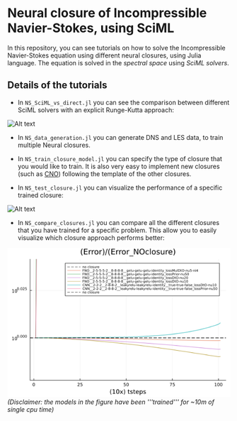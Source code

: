 # Neural closure of Incompressible Navier-Stokes, using SciML

In this repository, you can see tutorials on how to solve the Incompressible Navier-Stokes equation using different neural closures, using Julia language.
The equation is solved in the *spectral space* using *SciML solvers*.

## Details of the tutorials
* In `NS_SciML_vs_direct.jl` you can see the comparison between different SciML solvers with an explicit Runge-Kutta approach:

![Alt text](plots/NS_SciML_vs_direct.gif)

* In `NS_data_generation.jl` you can generate DNS and LES data, to train multiple Neural closures.
  
* In `NS_train_closure_model.jl` you can specify the type of closure that you would like to train. It is also very easy to implement new closures (such as [CNO](https://github.com/bogdanraonic3/ConvolutionalNeuralOperator)) following the template of the other closures.

* In `NS_test_closure.jl` you can visualize the performance of a specific trained closure:
  
![Alt text](plots/FNO__2-5-5-5-2__8-8-8-8__gelu-gelu-gelu-identity_lossDtO-nu20_DNS_128_LES_64_nu_0.0005_1234.gif)

* In `NS_compare_closures.jl` you can compare all the different closures that you have trained for a specific problem. This allow you to easily visualize which closure approach performs better:
  
![Alt text](plots/DNS_128_LES_64_nu_0.0005_1234_error.png)
*(Disclaimer: the models in the figure have been '''trained''' for ~10m of single cpu time)*